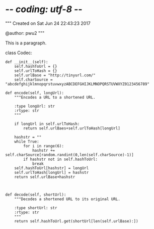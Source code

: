# -*- coding: utf-8 -*-
"""
Created on Sat Jun 24 22:43:23 2017

@author: pwu2
"""

<p>This is a paragraph.</p>

class Codec:

    
    def __init__(self):
        self.hashToUrl = {}
        self.urlToHash = {}
        self.urlBase = "http://tinyurl.com/"
        self.charSource = "abcdefghijklmnopqrstuvwxyzABCDEFGHIJKLMNOPQRSTUVWXYZ0123456789"

    def encode(self, longUrl):
        """Encodes a URL to a shortened URL.
        
        :type longUrl: str
        :rtype: str
        """

        if longUrl in self.urlToHash:
            return self.urlBaes+self.urlToHash[longUrl]
        
        hashstr = ""
        while True:
            for i in range(6):
                hashstr += self.charSource[random.randint(0,len(self.charSource)-1)]
            if hashstr not in self.hashToUrl:
                break
        self.hashToUrl[hashstr] = longUrl
        self.urlToHash[longUrl] = hashstr
        return self.urlBase+hashstr
                
        

    def decode(self, shortUrl):
        """Decodes a shortened URL to its original URL.
        
        :type shortUrl: str
        :rtype: str
        """
        return self.hashToUrl.get(shortUrl[len(self.urlBase):])
        
        
